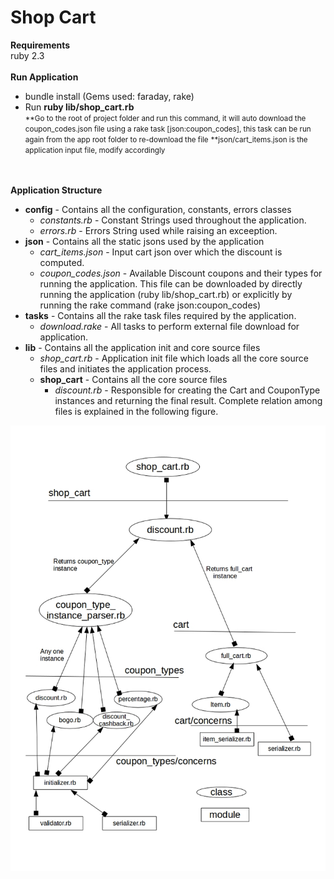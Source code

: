 # Shop Cart
<b>Requirements</b><br/>
ruby 2.3
<br/>
<br/>
<b>Run Application</b>
<ul>
  <li>bundle install (Gems used: faraday, rake)</li>
  <li>Run <b>ruby lib/shop_cart.rb</b></li>
  <small> **Go to the root of project folder and run this command, it will auto download the coupon_codes.json file using a rake task [json:coupon_codes], this task can be run again from the app root folder to re-download the file</small>
  <small> **json/cart_items.json is the application input file, modify accordingly</small>
</ul>
<br/>
<br/>
<b>Application Structure</b>
<ul>
  <li>
    <b>config</b> - Contains all the configuration, constants, errors classes
    <ul>
      <li><i>constants.rb</i> - Constant Strings used throughout the application.</li>
      <li><i>errors.rb</i> - Errors String used while raising an exceeption.</li>
    </ul>
  </li>
  <li>
    <b>json</b> - Contains all the static jsons used by the application
    <ul>
      <li><i>cart_items.json</i> - Input cart json over which the discount is computed.</li>
      <li><i>coupon_codes.json</i> - Available Discount coupons and their types for running the application. This file can be downloaded by directly running the application (ruby lib/shop_cart.rb) or explicitly by running the rake command (rake json:coupon_codes)</li>
    </ul>
  </li>
  <li>
    <b>tasks</b> - Contains all the rake task files required by the application.
    <ul>
      <li><i>download.rake</i> - All tasks to perform external file download for application.</li>
    </ul>
  </li>
  <li>
    <b>lib</b> - Contains all the application init and core source files
    <ul>
      <li><i>shop_cart.rb</i> - Application init file which loads all the core source files and initiates the application process.</li>
      <li>
        <b>shop_cart</b> - Contains all the core source files
        <ul>
          <li><i>discount.rb</i> - Responsible for creating the Cart and CouponType instances and returning the final result. Complete relation among files is explained in the following figure.</li>
        </ul>
      </li>
    </ul>
  </li>
</ul>
<img src="assets/shop_cart_application_structure.jpg">

